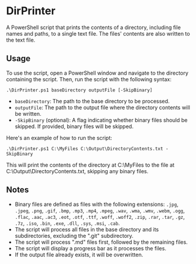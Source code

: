 # DirPrinter
A PowerShell script that prints the contents of a directory, including file names and paths, to a single text file. The files' contents are also written to the text file.

## Usage
To use the script, open a PowerShell window and navigate to the directory containing the script. Then, run the script with the following syntax:

```
.\DirPrinter.ps1 baseDirectory outputFile [-SkipBinary]
```

- `baseDirectory`: The path to the base directory to be processed.
- `outputFile`: The path to the output file where the directory contents will be written.
- `-SkipBinary` (optional): A flag indicating whether binary files should be skipped. If provided, binary files will be skipped.

Here's an example of how to run the script:

```
.\DirPrinter.ps1 C:\MyFiles C:\Output\DirectoryContents.txt -SkipBinary
```

This will print the contents of the directory at C:\MyFiles to the file at C:\Output\DirectoryContents.txt, skipping any binary files.

## Notes

- Binary files are defined as files with the following extensions: `.jpg`, `.jpeg`, `.png`, `.gif`, `.bmp`, `.mp3`, `.mp4`, `.mpeg`, `.wav`, `.wma`, `.wmv`, `.webm`, `.ogg`, `.flac`, `.aac`, `.ac3`, `.eot`, `.otf`, `.ttf`, `.woff`, `.woff2`, `.zip`, `.rar`, `.tar`, `.gz`, `.7z`, `.iso`, `.bin`, `.exe`, `.dll`, `.sys`, `.msi`, `.cab`.
- The script will process all files in the base directory and its subdirectories, excluding the ".git" subdirectory.
- The script will process ".md" files first, followed by the remaining files.
- The script will display a progress bar as it processes the files.
- If the output file already exists, it will be overwritten.

